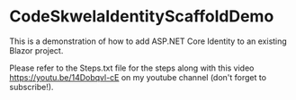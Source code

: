 # CodeSkwelaIdentityScaffoldDemo

This is a demonstration of how to add ASP.NET Core Identity to an existing Blazor project.

Please refer to the Steps.txt file for the steps along with this video https://youtu.be/14Dobqvl-cE on my youtube channel (don't forget to subscribe!).
